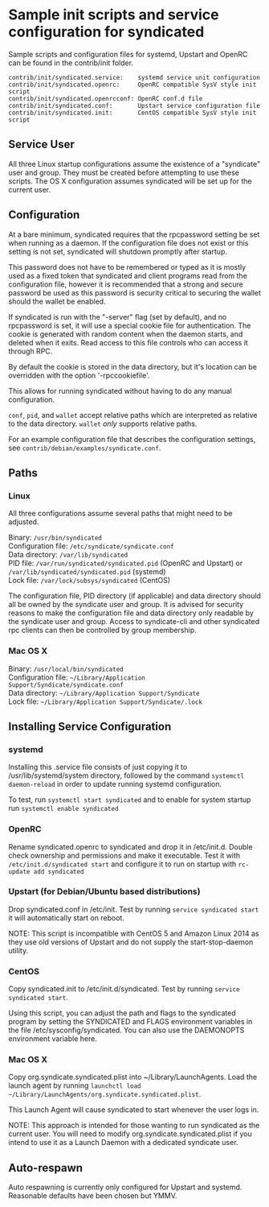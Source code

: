 Sample init scripts and service configuration for syndicated
==========================================================

Sample scripts and configuration files for systemd, Upstart and OpenRC
can be found in the contrib/init folder.

    contrib/init/syndicated.service:    systemd service unit configuration
    contrib/init/syndicated.openrc:     OpenRC compatible SysV style init script
    contrib/init/syndicated.openrcconf: OpenRC conf.d file
    contrib/init/syndicated.conf:       Upstart service configuration file
    contrib/init/syndicated.init:       CentOS compatible SysV style init script

Service User
---------------------------------

All three Linux startup configurations assume the existence of a "syndicate" user
and group.  They must be created before attempting to use these scripts.
The OS X configuration assumes syndicated will be set up for the current user.

Configuration
---------------------------------

At a bare minimum, syndicated requires that the rpcpassword setting be set
when running as a daemon.  If the configuration file does not exist or this
setting is not set, syndicated will shutdown promptly after startup.

This password does not have to be remembered or typed as it is mostly used
as a fixed token that syndicated and client programs read from the configuration
file, however it is recommended that a strong and secure password be used
as this password is security critical to securing the wallet should the
wallet be enabled.

If syndicated is run with the "-server" flag (set by default), and no rpcpassword is set,
it will use a special cookie file for authentication. The cookie is generated with random
content when the daemon starts, and deleted when it exits. Read access to this file
controls who can access it through RPC.

By default the cookie is stored in the data directory, but it's location can be overridden
with the option '-rpccookiefile'.

This allows for running syndicated without having to do any manual configuration.

`conf`, `pid`, and `wallet` accept relative paths which are interpreted as
relative to the data directory. `wallet` *only* supports relative paths.

For an example configuration file that describes the configuration settings,
see `contrib/debian/examples/syndicate.conf`.

Paths
---------------------------------

### Linux

All three configurations assume several paths that might need to be adjusted.

Binary:              `/usr/bin/syndicated`  
Configuration file:  `/etc/syndicate/syndicate.conf`  
Data directory:      `/var/lib/syndicated`  
PID file:            `/var/run/syndicated/syndicated.pid` (OpenRC and Upstart) or `/var/lib/syndicated/syndicated.pid` (systemd)  
Lock file:           `/var/lock/subsys/syndicated` (CentOS)  

The configuration file, PID directory (if applicable) and data directory
should all be owned by the syndicate user and group.  It is advised for security
reasons to make the configuration file and data directory only readable by the
syndicate user and group.  Access to syndicate-cli and other syndicated rpc clients
can then be controlled by group membership.

### Mac OS X

Binary:              `/usr/local/bin/syndicated`  
Configuration file:  `~/Library/Application Support/Syndicate/syndicate.conf`  
Data directory:      `~/Library/Application Support/Syndicate`  
Lock file:           `~/Library/Application Support/Syndicate/.lock`  

Installing Service Configuration
-----------------------------------

### systemd

Installing this .service file consists of just copying it to
/usr/lib/systemd/system directory, followed by the command
`systemctl daemon-reload` in order to update running systemd configuration.

To test, run `systemctl start syndicated` and to enable for system startup run
`systemctl enable syndicated`

### OpenRC

Rename syndicated.openrc to syndicated and drop it in /etc/init.d.  Double
check ownership and permissions and make it executable.  Test it with
`/etc/init.d/syndicated start` and configure it to run on startup with
`rc-update add syndicated`

### Upstart (for Debian/Ubuntu based distributions)

Drop syndicated.conf in /etc/init.  Test by running `service syndicated start`
it will automatically start on reboot.

NOTE: This script is incompatible with CentOS 5 and Amazon Linux 2014 as they
use old versions of Upstart and do not supply the start-stop-daemon utility.

### CentOS

Copy syndicated.init to /etc/init.d/syndicated. Test by running `service syndicated start`.

Using this script, you can adjust the path and flags to the syndicated program by
setting the SYNDICATED and FLAGS environment variables in the file
/etc/sysconfig/syndicated. You can also use the DAEMONOPTS environment variable here.

### Mac OS X

Copy org.syndicate.syndicated.plist into ~/Library/LaunchAgents. Load the launch agent by
running `launchctl load ~/Library/LaunchAgents/org.syndicate.syndicated.plist`.

This Launch Agent will cause syndicated to start whenever the user logs in.

NOTE: This approach is intended for those wanting to run syndicated as the current user.
You will need to modify org.syndicate.syndicated.plist if you intend to use it as a
Launch Daemon with a dedicated syndicate user.

Auto-respawn
-----------------------------------

Auto respawning is currently only configured for Upstart and systemd.
Reasonable defaults have been chosen but YMMV.
